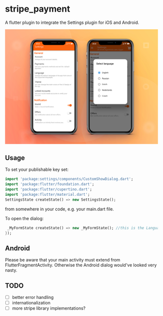 # stripe_payment

A flutter plugin to integrate the Settings plugin for iOS and Android.

<img src="/flutter.jpg">

## Usage

To set your publishable key set:
```dart
import 'package:settings/components/CustomShowDialog.dart';
import 'package:flutter/foundation.dart';
import 'package:flutter/cupertino.dart';
import 'package:flutter/material.dart';
SettingsState createState() => new SettingsState();
```
from somewhere in your code, e.g. your main.dart file.

To open the dialog:
```dart
 _MyFormState createState() => new _MyFormState(); //this is the Language Dialog
});
```

## Android

Please be aware that your main activity must extend from FlutterFragmentActivity. Otherwise the Android dialog would've looked very nasty.

## TODO

- [ ] better error handling
- [ ] internationalization
- [ ] more stripe library implementations?
